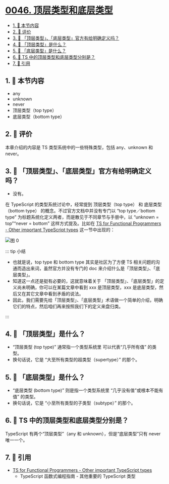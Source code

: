 # [0046. 顶层类型和底层类型](https://github.com/tnotesjs/TNotes.typescript/tree/main/notes/0046.%20%E9%A1%B6%E5%B1%82%E7%B1%BB%E5%9E%8B%E5%92%8C%E5%BA%95%E5%B1%82%E7%B1%BB%E5%9E%8B)

<!-- region:toc -->

- [1. 🎯 本节内容](#1--本节内容)
- [2. 🫧 评价](#2--评价)
- [3. 🤔 「顶层类型」、「底层类型」官方有给明确定义吗？](#3--顶层类型底层类型官方有给明确定义吗)
- [4. 🤔 「顶层类型」是什么？](#4--顶层类型是什么)
- [5. 🤔 「底层类型」是什么？](#5--底层类型是什么)
- [6. 🤔 TS 中的顶层类型和底层类型分别是？](#6--ts-中的顶层类型和底层类型分别是)
- [7. 🔗 引用](#7--引用)

<!-- endregion:toc -->

## 1. 🎯 本节内容

- any
- unknown
- never
- 顶层类型（top type）
- 底层类型（bottom type）

## 2. 🫧 评价

本章介绍的内容是 TS 类型系统中的一些特殊类型，包括 any、unknown 和 never。

## 3. 🤔 「顶层类型」、「底层类型」官方有给明确定义吗？

- 没有。

在 TypeScript 的类型系统讨论中，经常提到 顶层类型（top type） 和 底层类型（bottom type） 的概念。不过官方文档中并没有专门以 “top type／bottom type” 为标题系统化定义两者，而是散见于不同章节与手册中，以 “unknown = top”“never = bottom” 这样方式提及。比如在 [TS for Functional Programmers - Other important TypeScript types][1] 这一节中出现的：

![图 0](https://cdn.jsdelivr.net/gh/tnotesjs/imgs@main/2025-10-19-13-29-14.png)

::: tip 小结

- 也就是说，top type 和 bottom type 其实是社区为了方便 TS 相关问题的沟通而造出来词，虽然官方并没有专门的 doc 来介绍什么是「顶层类型」、「底层类型」。
- 知道这一点还是挺有必要的，这就意味着关于 「顶层类型」、「底层类型」的定义尚未明确，你可以在某篇文章中看到 xxx 是顶层类型，xxx 是底层类型，然后又在其它文章中看到矛盾的说法。
- 因此，我们需要先给「顶层类型」、「底层类型」术语做一个简单的介绍，明确它们的特点，然后咱们再来按照我们下的定义来盘归类。

:::

## 4. 🤔 「顶层类型」是什么？

- “顶层类型 (top type)” 通常指一个类型系统里 可以代表“几乎所有值” 的类型。
- 换句话说，它是 “大至所有类型的超类型（supertype）” 的那个。

## 5. 🤔 「底层类型」是什么？

- “底层类型 (bottom type)” 则是指一个类型系统里 “几乎没有值”或根本不能有值” 的类型。
- 换句话说，它是 “小至所有类型的子类型（subtype）” 的那个。

## 6. 🤔 TS 中的顶层类型和底层类型分别是？

TypeScript 有两个“顶层类型”（any 和 unknown），但是“底层类型”只有 never 唯一一个。

## 7. 🔗 引用

- [TS for Functional Programmers - Other important TypeScript types][1]
  - TypeScript 函数式编程指南 - 其他重要的 TypeScript 类型

[1]: https://www.typescriptlang.org/docs/handbook/typescript-in-5-minutes-func.html#other-important-typescript-types
